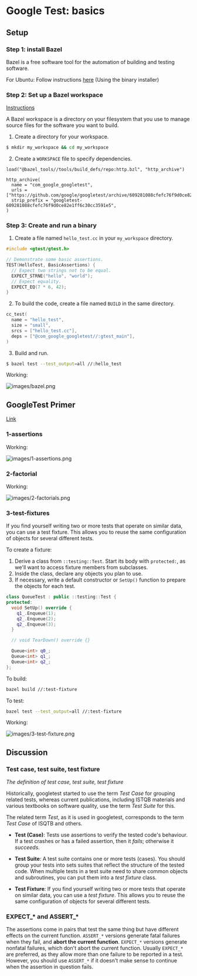 # Google Test: basics

## Setup

### Step 1: install Bazel 

Bazel is a free software tool for the automation of building and testing software.

For Ubuntu: Follow instructions [here](https://bazel.build/install/ubuntu#binary-installer) (Using the binary installer)

### Step 2: Set up a Bazel workspace

[Instructions](https://google.github.io/googletest/quickstart-bazel.html#set-up-a-bazel-workspace)

A Bazel workspace is a directory on your filesystem that you use to manage source files for the software you want to build.

1. Create a directory for your workspace.

```bash
$ mkdir my_workspace && cd my_workspace
```

2. Create a `WORKSPACE` file to specify dependencies.

```
load("@bazel_tools//tools/build_defs/repo:http.bzl", "http_archive")

http_archive(
  name = "com_google_googletest",
  urls = ["https://github.com/google/googletest/archive/609281088cfefc76f9d0ce82e1ff6c30cc3591e5.zip"],
  strip_prefix = "googletest-609281088cfefc76f9d0ce82e1ff6c30cc3591e5",
)
```

### Step 3: Create and run a binary

1. Create a file named `hello_test.cc` in your `my_workspace` directory.

```c
#include <gtest/gtest.h>

// Demonstrate some basic assertions.
TEST(HelloTest, BasicAssertions) {
  // Expect two strings not to be equal.
  EXPECT_STRNE("hello", "world");
  // Expect equality.
  EXPECT_EQ(7 * 6, 42);
}
```

2. To build the code, create a file named `BUILD` in the same directory.

```c
cc_test(
  name = "hello_test",
  size = "small",
  srcs = ["hello_test.cc"],
  deps = ["@com_google_googletest//:gtest_main"],
)
```

3. Build and run.

```bash
$ bazel test --test_output=all //:hello_test
```

Working:

![images/bazel.png](/images/bazel.png)

## GoogleTest Primer

[Link](https://google.github.io/googletest/primer.html)

### 1-assertions

Working:

![images/1-assertions.png](/images/1-assertions.png)

### 2-factorial

Working:

![images/2-factorials.png](/images/2-factorials.png)

### 3-test-fixtures

If you find yourself writing two or more tests that operate on similar data, you can use a test fixture. This allows you to reuse the same configuration of objects for several different tests. 

To create a fixture:

1. Derive a class from `::testing::Test`. Start its body with `protected:`, as we'll want to access fixture members from subclasses.
2. Inside the class, declare any objects you plan to use.
3. If necessary, write a default constructor or `SetUp()` function to prepare the objects for each test. 
  
  ```cpp
  class QueueTest : public ::testing::Test {
  protected:
    void SetUp() override {
      q1_.Enqueue(1);
      q2_.Enqueue(2);
      q2_.Enqueue(3);
    }

    // void TearDown() override {}

    Queue<int> q0_;
    Queue<int> q1_;
    Queue<int> q2_;
  };
  ```

  To build:

  ```bash
  bazel build //:test-fixture
  ```

  To test:

  ```bash
  bazel test --test_output=all //:test-fixture
  ```

  Working:

  ![images/3-test-fixture.png](/images/3-test-fixture.png)

  ## Discussion

  ### Test case, test suite, test fixture

  _The definition of test case, test suite, test fixture_

Historically, googletest started to use the term _Test Case_ for grouping related tests, whereas current publications, including ISTQB materials and various textbooks on software quality, use the term _Test Suite_ for this.

The related term _Test_, as it is used in googletest, corresponds to the term _Test Case_ of ISQTB and others.

- **Test (Case)**: Tests use assertions to verify the tested code's behaviour. If a test crashes or has a failed assertion, then it _fails_; otherwise it _succeeds_.

- **Test Suite**: A test suite contains one or more tests (cases). You should group your tests into sets suites that reflect the structure of the tested code. When multiple tests in a test suite need to share common objects and subroutines, you can put them into a _test fixture_ class. 

- **Test Fixture**: If you find yourself writing two or more tests that operate on similar data, you can use a _test fixture_. This allows you to reuse the same configuration of objects for several different tests.

### EXPECT_* and ASSERT_*

The assertions come in pairs that test the same thing but have different effects on the current function. `ASSERT_*` versions generate fatal failures when they fail, and **abort the current function**. `EXPECT_*` versions generate nonfatal failures, which don't abort the current function. Usually `EXPECT_*` are preferred, as they allow more than one failure to be reported in a test. However, you should use `ASSERT_*` if it doesn't make sense to continue when the assertion in question fails.








